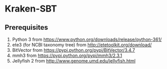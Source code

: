 # Kraken-SBT

## Prerequisites
1. Python 3 from https://www.python.org/downloads/release/python-361/
2. ete3 (for NCBI taxonomy tree) from http://etetoolkit.org/download/
3. BitVector from https://pypi.python.org/pypi/BitVector/3.4.7
4. mmh3 from https://pypi.python.org/pypi/mmh3/2.3.1
5. Jellyfish 2 from http://www.genome.umd.edu/jellyfish.html
